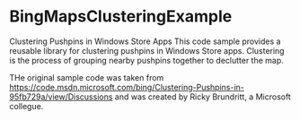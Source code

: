 # BingMapsClusteringExample
Clustering Pushpins in Windows Store Apps  This code sample provides a reusable library for clustering pushpins in Windows Store apps. Clustering is the process of grouping nearby pushpins together to declutter the map.

THe original sample code was taken from https://code.msdn.microsoft.com/bing/Clustering-Pushpins-in-95fb729a/view/Discussions and was created by Ricky Brundritt, a Microsoft collegue.
